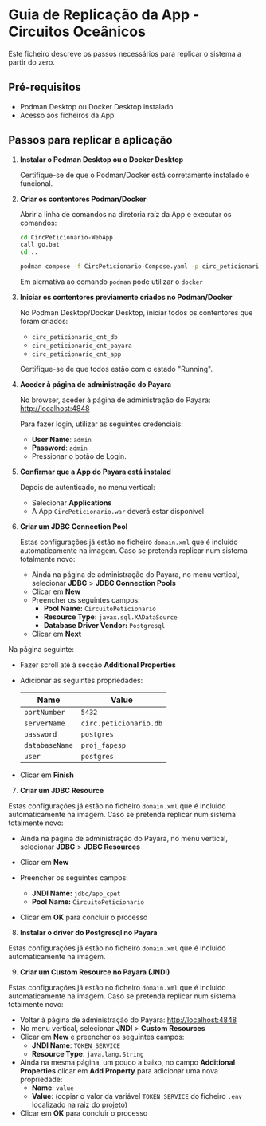 # Guia de Replicação da App - Circuitos Oceânicos

Este ficheiro descreve os passos necessários para replicar o sistema a partir do zero.

## Pré-requisitos

- Podman Desktop ou Docker Desktop instalado
- Acesso aos ficheiros da App

## Passos para replicar a aplicação

1. **Instalar o Podman Desktop ou o Docker Desktop**

   Certifique-se de que o Podman/Docker está corretamente instalado e funcional.

2. **Criar os contentores Podman/Docker**

   Abrir a linha de comandos na diretoria raíz da App e executar os comandos:
   ```bash
   cd CircPeticionario-WebApp
   call go.bat
   cd ..

   podman compose -f CircPeticionario-Compose.yaml -p circ_peticionario create
   ```
   Em alernativa ao comando `podman` pode utilizar o `docker`
   
1. **Iniciar os contentores previamente criados no Podman/Docker**

   No Podman Desktop/Docker Desktop, iniciar todos os contentores que foram criados:
   
   - `circ_peticionario_cnt_db`
   - `circ_peticionario_cnt_payara`
   - `circ_peticionario_cnt_app`

   Certifique-se de que todos estão com o estado "Running".
   
2. **Aceder à página de administração do Payara**

   No browser, aceder à página de administração do Payara: [http://localhost:4848](http://localhost:4848)

   Para fazer login, utilizar as seguintes credenciais:
   - **User Name**: `admin`
   - **Password**: `admin`
   - Pressionar o botão de Login.

3. **Confirmar que a App do Payara está instalad**

   Depois de autenticado, no menu vertical:
   
   - Selecionar **Applications**
   - A App `CircPeticionario.war` deverá estar disponível
   
4. **Criar um JDBC Connection Pool**

   Estas configurações já estão no ficheiro `domain.xml` que é incluido automaticamente na imagem. Caso se pretenda replicar num sistema totalmente novo:
   - Ainda na página de administração do Payara, no menu vertical, selecionar **JDBC** > **JDBC Connection Pools**
   - Clicar em **New**
   - Preencher os seguintes campos:
     - **Pool Name:** `CircuitoPeticionario`
     - **Resource Type:** `javax.sql.XADataSource`
     - **Database Driver Vendor:** `Postgresql`
   - Clicar em **Next**
   
  Na página seguinte:
   - Fazer scroll até à secção **Additional Properties**
   - Adicionar as seguintes propriedades:

     | Name           | Value                   |
     |----------------|-------------------------|
     | `portNumber`   | `5432`                  |
     | `serverName`   | `circ.peticionario.db`  |
     | `password`     | `postgres`              |
     | `databaseName` | `proj_fapesp`           |
     | `user`         | `postgres`              |

   - Clicar em **Finish**
   
7.  **Criar um JDBC Resource**

   Estas configurações já estão no ficheiro `domain.xml` que é incluido automaticamente na imagem. Caso se pretenda replicar num sistema totalmente novo:
   - Ainda na página de administração do Payara, no menu vertical, selecionar **JDBC** > **JDBC Resources**

   - Clicar em **New**
   - Preencher os seguintes campos:
     - **JNDI Name:** `jdbc/app_cpet`
     - **Pool Name:** `CircuitoPeticionario`
   - Clicar em **OK** para concluir o processo
   
8.  **Instalar o driver do Postgresql no Payara**
   
   Estas configurações já estão no ficheiro `domain.xml` que é incluido automaticamente na imagem.

9.  **Criar um Custom Resource no Payara (JNDI)**

   Estas configurações já estão no ficheiro `domain.xml` que é incluido automaticamente na imagem. Caso se pretenda replicar num sistema totalmente novo:

   - Voltar à página de administração do Payara: [http://localhost:4848](http://localhost:4848)
   - No menu vertical, selecionar **JNDI** > **Custom Resources**
   - Clicar em **New** e preencher os seguintes campos:
     - **JNDI Name**: `TOKEN_SERVICE`
     - **Resource Type**: `java.lang.String`
   - Ainda na mesma página, um pouco a baixo, no campo **Additional Properties** clicar em **Add Property** para adicionar uma nova propriedade:
     - **Name**: `value`
     - **Value**: (copiar o valor da variável `TOKEN_SERVICE` do ficheiro `.env` localizado na raiz do projeto)
   - Clicar em **OK** para concluir o processo
